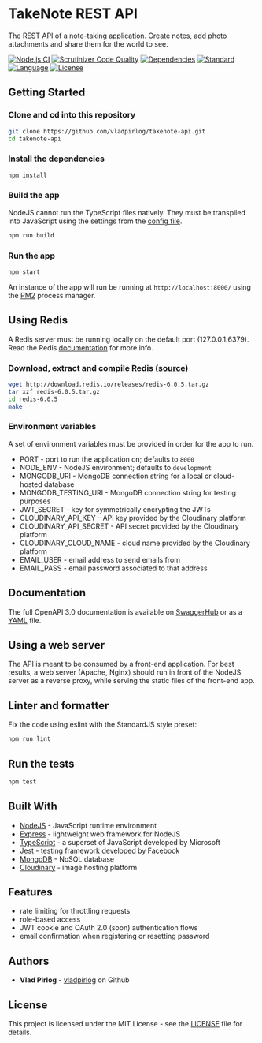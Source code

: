 # TakeNote REST API

The REST API of a note-taking application. Create notes, add photo attachments and share them for the world to see.

[![Node.js CI](https://github.com/vladpirlog/takenote-api/workflows/Node.js%20CI/badge.svg)](https://github.com/vladpirlog/takenote-api/actions)
[![Scrutinizer Code Quality](https://scrutinizer-ci.com/g/vladpirlog/takenote-api/badges/quality-score.png?b=master)](https://scrutinizer-ci.com/g/vladpirlog/takenote-api/?branch=master)
[![Dependencies](https://img.shields.io/david/vladpirlog/takenote-api)](package.json)
[![Standard](https://img.shields.io/badge/code%20style-standard-brightgreen?style=flat)](https://www.npmjs.com/package/eslint)
[![Language](https://img.shields.io/github/languages/top/vladpirlog/takenote-api)](https://github.com/vladpirlog/takenote-api)
[![License](https://img.shields.io/github/license/vladpirlog/takenote-api)](LICENSE)

## Getting Started

### Clone and cd into this repository

```bash
git clone https://github.com/vladpirlog/takenote-api.git
cd takenote-api
```

### Install the dependencies

```bash
npm install
```

### Build the app

NodeJS cannot run the TypeScript files natively. They must be transpiled into JavaScript using the settings from the [config file](tsconfig.json).

```bash
npm run build
```

### Run the app

```bash
npm start
```

An instance of the app will run be running at `http://localhost:8000/` using the [PM2](https://pm2.keymetrics.io/) process manager.

## Using Redis

A Redis server must be running locally on the default port (127.0.0.1:6379). Read the Redis [documentation](https://redis.io/documentation) for more info.

### Download, extract and compile Redis ([source](https://redis.io/download#installation))

```bash
wget http://download.redis.io/releases/redis-6.0.5.tar.gz
tar xzf redis-6.0.5.tar.gz
cd redis-6.0.5
make
```

### Environment variables

A set of environment variables must be provided in order for the app to run.

* PORT - port to run the application on; defaults to `8000`
* NODE_ENV - NodeJS environment; defaults to `development`
* MONGODB_URI - MongoDB connection string for a local or cloud-hosted database
* MONGODB_TESTING_URI - MongoDB connection string for testing purposes
* JWT_SECRET - key for symmetrically encrypting the JWTs
* CLOUDINARY_API_KEY - API key provided by the Cloudinary platform
* CLOUDINARY_API_SECRET - API secret provided by the Cloudinary platform
* CLOUDINARY_CLOUD_NAME - cloud name provided by the Cloudinary platform
* EMAIL_USER - email address to send emails from
* EMAIL_PASS - email password associated to that address

## Documentation

The full OpenAPI 3.0 documentation is available on [SwaggerHub](https://app.swaggerhub.com/apis/vladpirlog/takenote-api/1.0.0) or as a [YAML](openapi-docs.yaml) file.

## Using a web server

The API is meant to be consumed by a front-end application. For best results, a web server (Apache, Nginx) should run in front of the NodeJS server as a reverse proxy, while serving the static files of the front-end app.

## Linter and formatter

Fix the code using eslint with the StandardJS style preset:

```bash
npm run lint
```

## Run the tests

```bash
npm test
```

## Built With

* [NodeJS](https://nodejs.org/) - JavaScript runtime environment
* [Express](https://expressjs.com/) - lightweight web framework for NodeJS
* [TypeScript](https://www.typescriptlang.org/) - a superset of JavaScript developed by Microsoft
* [Jest](https://jestjs.io/) - testing framework developed by Facebook
* [MongoDB](https://www.mongodb.com/) - NoSQL database
* [Cloudinary](https://cloudinary.com/) - image hosting platform

## Features

* rate limiting for throttling requests
* role-based access
* JWT cookie and OAuth 2.0 (soon) authentication flows
* email confirmation when registering or resetting password

## Authors

* **Vlad Pirlog** - [vladpirlog](https://github.com/vladpirlog) on Github

## License

This project is licensed under the MIT License - see the [LICENSE](LICENSE) file for details.
